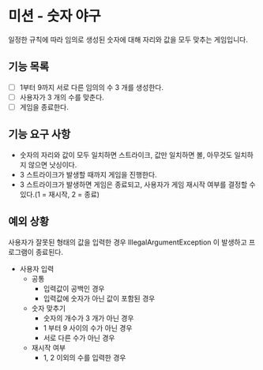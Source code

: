 # 미션 - 숫자 야구
일정한 규칙에 따라 임의로 생성된 숫자에 대해 자리와 값을 모두 맞추는 게임입니다.

## 기능 목록
- [ ] 1부터 9까지 서로 다른 임의의 수 3 개를 생성한다.
- [ ] 사용자가 3 개의 수를 맞춘다.
- [ ] 게임을 종료한다.

## 기능 요구 사항
- 숫자의 자리와 값이 모두 일치하면 스트라이크, 값만 일치하면 볼, 아무것도 일치하지 않으면 낫싱이다.
- 3 스트라이크가 발생할 때까지 게임을 진행한다.
- 3 스트라이크가 발생하면 게임은 종료되고, 사용자가 게임 재시작 여부를 결정할 수 있다.(1 = 재시작, 2 = 종료)

## 예외 상황
사용자가 잘못된 형태의 값을 입력한 경우 IllegalArgumentException 이 발생하고 프로그램이 종료된다.

- 사용자 입력
  - 공통
    - 입력값이 공백인 경우
    - 입력값에 숫자가 아닌 값이 포함된 경우
  - 숫자 맞추기
    - 숫자의 개수가 3 개가 아닌 경우
    - 1 부터 9 사이의 수가 아닌 경우
    - 서로 다른 수가 아닌 경우
  - 재시작 여부
    - 1, 2 이외의 수를 입력한 경우